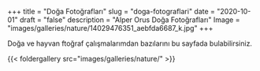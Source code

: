 +++
title = "Doğa Fotoğrafları"
slug = "doga-fotograflari"
date = "2020-10-01"
draft = "false"
description = "Alper Orus Doğa Fotoğrafları"
Image = "images/galleries/nature/14029476351_aebfda6687_k.jpg"
+++

Doğa ve hayvan ftoğraf çalışmalarımdan bazılarını bu sayfada bulabilirsiniz.

{{< foldergallery src="images/galleries/nature/" >}}
